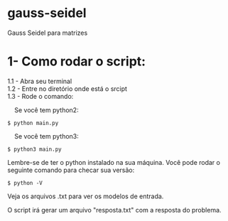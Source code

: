 # gauss-seidel
Gauss Seidel para matrizes

# 1- Como rodar o script:
  1.1 - Abra seu terminal<br>
  1.2 - Entre no diretório onde está o srcipt<br>
  1.3 - Rode o comando:<br> 
  
  &nbsp;&nbsp;&nbsp;&nbsp;Se você tem python2:
  ```
  $ python main.py
  ```
  &nbsp;&nbsp;&nbsp;&nbsp;Se você tem python3:
  ```
  $ python3 main.py
  ```
  Lembre-se de ter o python instalado na sua máquina.
  Você pode rodar o seguinte comando para checar sua versão:
  ```
  $ python -V
  ```
  Veja os arquivos .txt para ver os modelos de entrada.
  
  O script irá gerar um arquivo "resposta.txt" com a resposta do problema. 
